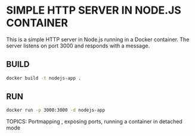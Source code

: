 # SIMPLE HTTP SERVER IN NODE.JS CONTAINER
This is a simple HTTP server in Node.js running in a Docker container. The server listens on port 3000 and responds with a message.

## BUILD
```bash
docker build -t nodejs-app .
```

## RUN
```bash
docker run -p 3000:3000 -d nodejs-app
```

TOPICS:
Portmapping , exposing ports, running a container in detached mode